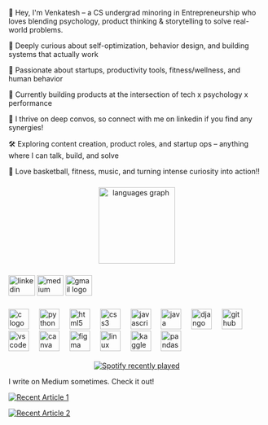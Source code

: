 <p align="left">
👋 Hey, I'm Venkatesh  – a CS undergrad minoring in Entrepreneurship who loves blending psychology, product thinking & storytelling to solve real-world problems.

🧠 Deeply curious about self-optimization, behavior design, and building systems that actually work

🚀 Passionate about startups, productivity tools, fitness/wellness, and human behavior

🎯 Currently building products at the intersection of tech x psychology x performance

💬 I thrive on deep convos, so connect with me on linkedin if you find any synergies! 

🛠 Exploring content creation, product roles, and startup ops – anything where I can talk, build, and solve

🏀 Love basketball, fitness, music, and turning intense curiosity into action!!

</p>

###

<div align="center">
  <img src="https://github-readme-stats.vercel.app/api/top-langs?username=venkateshgaur&locale=en&hide_title=false&layout=compact&card_width=320&langs_count=5&theme=dracula&hide_border=false&order=2" height="150" alt="languages graph"  />
</div>

###

<p align="left"></p>

###

<div align="left">
  <img src="https://raw.githubusercontent.com/maurodesouza/profile-readme-generator/master/src/assets/icons/social/linkedin/default.svg" width="52" height="40" alt="linkedin logo"  />
  <img src="https://raw.githubusercontent.com/maurodesouza/profile-readme-generator/master/src/assets/icons/social/medium/default.svg" width="52" height="40" alt="medium logo"  />
  <img src="https://raw.githubusercontent.com/maurodesouza/profile-readme-generator/master/src/assets/icons/social/gmail/default.svg" width="52" height="40" alt="gmail logo"  />
</div>

###

<div align="left">
  <img src="https://cdn.jsdelivr.net/gh/devicons/devicon/icons/c/c-original.svg" height="40" alt="c logo"  />
  <img width="12" />
  <img src="https://cdn.jsdelivr.net/gh/devicons/devicon/icons/python/python-original.svg" height="40" alt="python logo"  />
  <img width="12" />
  <img src="https://cdn.jsdelivr.net/gh/devicons/devicon/icons/html5/html5-original.svg" height="40" alt="html5 logo"  />
  <img width="12" />
  <img src="https://cdn.jsdelivr.net/gh/devicons/devicon/icons/css3/css3-original.svg" height="40" alt="css3 logo"  />
  <img width="12" />
  <img src="https://cdn.jsdelivr.net/gh/devicons/devicon/icons/javascript/javascript-original.svg" height="40" alt="javascript logo"  />
  <img width="12" />
  <img src="https://cdn.jsdelivr.net/gh/devicons/devicon/icons/java/java-original.svg" height="40" alt="java logo"  />
  <img width="12" />
  <img src="https://cdn.jsdelivr.net/gh/devicons/devicon/icons/django/django-plain.svg" height="40" alt="django logo"  />
  <img width="12" />
  <img src="https://cdn.jsdelivr.net/gh/devicons/devicon/icons/github/github-original.svg" height="40" alt="github logo"  />
  <img width="12" />
  <img src="https://cdn.jsdelivr.net/gh/devicons/devicon/icons/vscode/vscode-original.svg" height="40" alt="vscode logo"  />
  <img width="12" />
  <img src="https://cdn.jsdelivr.net/gh/devicons/devicon/icons/canva/canva-original.svg" height="40" alt="canva logo"  />
  <img width="12" />
  <img src="https://cdn.jsdelivr.net/gh/devicons/devicon/icons/figma/figma-original.svg" height="40" alt="figma logo"  />
  <img width="12" />
  <img src="https://cdn.jsdelivr.net/gh/devicons/devicon/icons/linux/linux-original.svg" height="40" alt="linux logo"  />
  <img width="12" />
  <img src="https://cdn.jsdelivr.net/gh/devicons/devicon/icons/kaggle/kaggle-original.svg" height="40" alt="kaggle logo"  />
  <img width="12" />
  <img src="https://cdn.jsdelivr.net/gh/devicons/devicon/icons/pandas/pandas-original.svg" height="40" alt="pandas logo"  />
</div>

<br clear="both">

<div align="center">
  <a href="https://open.spotify.com/user/0e3r5r1vuddmndxodgpb1op9s">
    <img src="https://spotify-recently-played-readme.vercel.app/api?user=0e3r5r1vuddmndxodgpb1op9s&count=5" alt="Spotify recently played"  />
  </a>
</div>

I write on Medium sometimes. Check it out! 

 <a target="_blank" href="https://github-readme-medium-recent-article.vercel.app/medium/@venkateshgaur/3"><img src="https://github-readme-medium-recent-article.vercel.app/medium/@venkateshgaur/2" alt="Recent Article 1"> 

<a target="_blank" href="https://github-readme-medium-recent-article.vercel.app/medium/@venkateshgaur/4"><img src="https://github-readme-medium-recent-article.vercel.app/medium/@venkateshgaur/4" alt="Recent Article 2"> 





